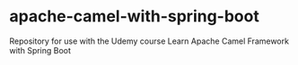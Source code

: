 # apache-camel-with-spring-boot
Repository for use with the Udemy course Learn Apache Camel Framework with Spring Boot 
